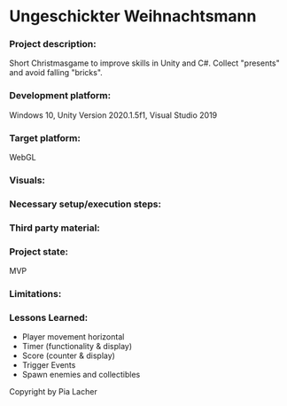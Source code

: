 # Ungeschickter Weihnachtsmann

### Project description: 
Short Christmasgame to improve skills in Unity and C#. Collect "presents" and avoid falling "bricks".

### Development platform: 
Windows 10, Unity Version 2020.1.5f1, Visual Studio 2019

### Target platform: 
WebGL

### Visuals: 


### Necessary setup/execution steps: 


### Third party material: 


### Project state: 
MVP

### Limitations: 

### Lessons Learned: 
<ul>
  <li>Player movement horizontal </li>
  <li>Timer (functionality & display) </li>
  <li>Score (counter & display) </li>
  <li>Trigger Events </li>
  <li>Spawn enemies and collectibles </li>
 </ul>

Copyright by Pia Lacher 
